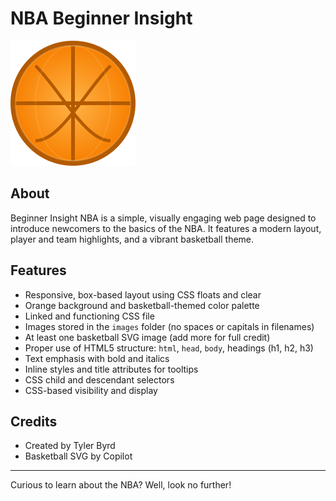 # NBA Beginner Insight

![Basketball](images/basketball.svg "Basketball icon")

## About
Beginner Insight NBA is a simple, visually engaging web page designed to introduce newcomers to the basics of the NBA. It features a modern layout, player and team highlights, and a vibrant basketball theme.

## Features
- Responsive, box-based layout using CSS floats and clear
- Orange background and basketball-themed color palette
- Linked and functioning CSS file
- Images stored in the `images` folder (no spaces or capitals in filenames)
- At least one basketball SVG image (add more for full credit)
- Proper use of HTML5 structure: `html`, `head`, `body`, headings (h1, h2, h3)
- Text emphasis with bold and italics
- Inline styles and title attributes for tooltips
- CSS child and descendant selectors
- CSS-based visibility and display


## Credits
- Created by Tyler Byrd
- Basketball SVG by Copilot

---
Curious to learn about the NBA? Well, look no further!
